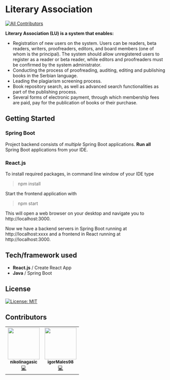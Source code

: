 # Literary Association
<!-- ALL-CONTRIBUTORS-BADGE:START - Do not remove or modify this section -->
[![All Contributors](https://img.shields.io/badge/all_contributors-2-orange.svg?style=flat-square)](#contributors-)
<!-- ALL-CONTRIBUTORS-BADGE:END -->

**Literary Association (LU) is a system that enables:**

<ul>
<li>Registration of new users on the system. Users can be readers, beta readers, writers, proofreaders, editors, and board members (one of whom is the principal). The system should allow unregistered users to register as a reader or beta reader, while editors and proofreaders must be confirmed by the system administrator.</li>
<li>Conducting the process of proofreading, auditing, editing and publishing books in the Serbian language.</li>
<li>Leading the plagiarism screening process.</li>
<li>Book repository search, as well as advanced search functionalities as part of the publishing process.</li>
<li>Several forms of electronic payment, through which membership fees are paid, pay for the publication of books or their purchase.</li>
</ul>

## Getting Started
### Spring Boot
Project backend consists of *multiple* Spring Boot applications. **Run all** Spring Boot applications from your IDE.
### React.js
To install required packages, in command line window of your IDE type

> npm install

Start the frontend application with

> npm start

This will open a web browser on your desktop and navigate you to http://localhost:3000.

Now we have a backend servers in Spring Boot running at http://localhost:xxxx and a frontend in React running at http://localhost:3000.

## Tech/framework used
- **React.js** / Create React App
- **Java** / Spring Boot
## License
[![License: MIT](https://img.shields.io/badge/License-MIT-yellow.svg)](https://github.com/joooooooj/literary-association/blob/main/LICENSE)
## Contributors


<!-- ALL-CONTRIBUTORS-LIST:START - Do not remove or modify this section -->
<!-- prettier-ignore-start -->
<!-- markdownlint-disable -->
<table>
  <tr>
    <td align="center"><a href="https://github.com/nikolinagasic"><img src="https://avatars3.githubusercontent.com/u/48239322?v=4" width="100px;" alt=""/><br /><sub><b>nikolinagasic</b></sub></a><br /><a href="https://github.com/joooooooj/literary-association/commits?author=nikolinagasic" title="Code">💻</a></td>
    <td align="center"><a href="https://github.com/igorMales98"><img src="https://avatars3.githubusercontent.com/u/52999856?v=4" width="100px;" alt=""/><br /><sub><b>igorMales98</b></sub></a><br /><a href="https://github.com/joooooooj/literary-association/commits?author=igorMales98" title="Code">💻</a></td>
  </tr>
</table>

<!-- markdownlint-enable -->
<!-- prettier-ignore-end -->
<!-- ALL-CONTRIBUTORS-LIST:END -->